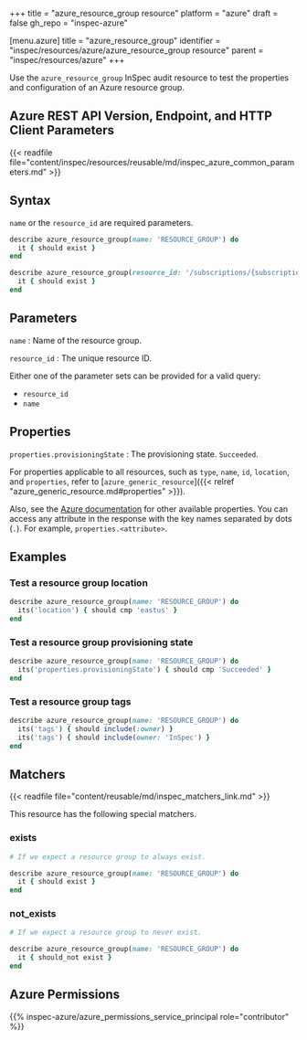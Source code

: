 +++
title = "azure_resource_group resource"
platform = "azure"
draft = false
gh_repo = "inspec-azure"

[menu.azure]
title = "azure_resource_group"
identifier = "inspec/resources/azure/azure_resource_group resource"
parent = "inspec/resources/azure"
+++

Use the `azure_resource_group` InSpec audit resource to test the properties and configuration of an Azure resource group.

## Azure REST API Version, Endpoint, and HTTP Client Parameters

{{< readfile file="content/inspec/resources/reusable/md/inspec_azure_common_parameters.md" >}}

## Syntax

`name` or the `resource_id` are required parameters.

```ruby
describe azure_resource_group(name: 'RESOURCE_GROUP') do
  it { should exist }
end
```

```ruby
describe azure_resource_group(resource_id: '/subscriptions/{subscriptionId}/resourcegroups/{resourceGroupName}') do
  it { should exist }
end
```

## Parameters

`name`
: Name of the resource group.

`resource_id`
: The unique resource ID.

Either one of the parameter sets can be provided for a valid query:

- `resource_id`
- `name`

## Properties

`properties.provisioningState`
: The provisioning state. `Succeeded`.

For properties applicable to all resources, such as `type`, `name`, `id`, `location`, and `properties`, refer to [`azure_generic_resource`]({{< relref "azure_generic_resource.md#properties" >}}).

Also, see the [Azure documentation](https://docs.microsoft.com/en-us/rest/api/policy/policy-definitions/get) for other available properties. You can access any attribute in the response with the key names separated by dots (`.`). For example, `properties.<attribute>`.

## Examples

### Test a resource group location

```ruby
describe azure_resource_group(name: 'RESOURCE_GROUP') do
  its('location') { should cmp 'eastus' }
end
```

### Test a resource group provisioning state

```ruby
describe azure_resource_group(name: 'RESOURCE_GROUP') do
  its('properties.provisioningState') { should cmp 'Succeeded' }
end
```

### Test a resource group tags

```ruby
describe azure_resource_group(name: 'RESOURCE_GROUP') do
  its('tags') { should include(:owner) }
  its('tags') { should include(owner: 'InSpec') }
end
```

## Matchers

{{< readfile file="content/reusable/md/inspec_matchers_link.md" >}}

This resource has the following special matchers.

### exists

```ruby
# If we expect a resource group to always exist.

describe azure_resource_group(name: 'RESOURCE_GROUP') do
  it { should exist }
end
```

### not_exists

```ruby
# If we expect a resource group to never exist.

describe azure_resource_group(name: 'RESOURCE_GROUP') do
  it { should_not exist }
end
```

## Azure Permissions

{{% inspec-azure/azure_permissions_service_principal role="contributor" %}}
